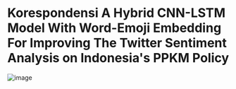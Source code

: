 # Korespondensi A Hybrid CNN-LSTM Model With Word-Emoji Embedding For Improving The Twitter Sentiment Analysis on Indonesia's PPKM Policy

![image](https://github.com/repoulbi/d4if/assets/11188109/be6dc5b3-a989-4ecf-8d59-015b3fd6a8f2)
